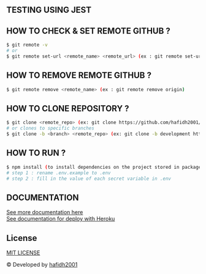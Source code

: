 ## TESTING USING JEST

## HOW TO CHECK & SET REMOTE GITHUB ?

```bash
$ git remote -v
# or
$ git remote set-url <remote_name> <remote_url> (ex : git remote set-url origin https://github.com/hafidh2001/Hactiv8_Final_Project-4.git)
```

## HOW TO REMOVE REMOTE GITHUB ?

```bash
$ git remote remove <remote_name> (ex : git remote remove origin)
```

## HOW TO CLONE REPOSITORY ?

```bash
$ git clone <remote_repo> (ex: git clone https://github.com/hafidh2001/Hactiv8_Final_Project-4.git)
# or clones to specific branches
$ git clone -b <branch> <remote_repo> (ex: git clone -b development https://github.com/hafidh2001/Hactiv8_Final_Project-4.git)
```

## HOW TO RUN ?

```bash
$ npm install (to install dependencies on the project stored in package.json)
# step 1 : rename .env.example to .env
# step 2 : fill in the value of each secret variable in .env
```

## DOCUMENTATION

[See more documentation here](./note.txt)\
[See documentation for deploy with Heroku](./note-deploy.txt)

## License

[MIT LICENSE](./LICENSE)

© Developed by [hafidh2001](https://github.com/hafidh2001)
